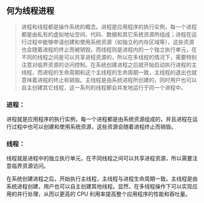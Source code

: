 ## 何为线程进程
> 进程和线程都是操作系统的概念。进程是应用程序的执行实例，每一个进程都是由私有的虚拟地址空间、代码、数据和其它系统资源所组成；进程在运行过程中能够申请创建和使用系统资源（如独立的内存区域等），这些资源也会随着进程的终止而被销毁。而线程则是进程内的一个独立执行单元，在不同的线程之间是可以共享进程资源的，所以在多线程的情况下，需要特别注意对临界资源的访问控制。在系统创建进程之后就开始启动执行进程的主线程，而进程的生命周期和这个主线程的生命周期一致，主线程的退出也就意味着进程的终止和销毁。主线程是由系统进程所创建的，同时用户也可以自主创建其它线程，这一系列的线程都会并发地运行于同一个进程中。

### 进程：
进程就是应用程序的执行实例，每一个进程都是由系统资源组成的，并且进程在运行过程中也可以创建和使用系统资源，这些资源会随着进程终止而销毁。
### 线程：
线程就是进程中的独立执行单元，在不同线程之间可以共享进程资源，所以需要注意临界资源访问。

在系统创建进程之后，开始执行主线程，主线程与进程生命周期一致。主线程是由系统进程创建，用户也可以自主创建其他线程。显然，在多线程操作下可以实现应用的并行处理，从而以更高的 CPU 利用率提高整个应用程序的性能和吞吐量。